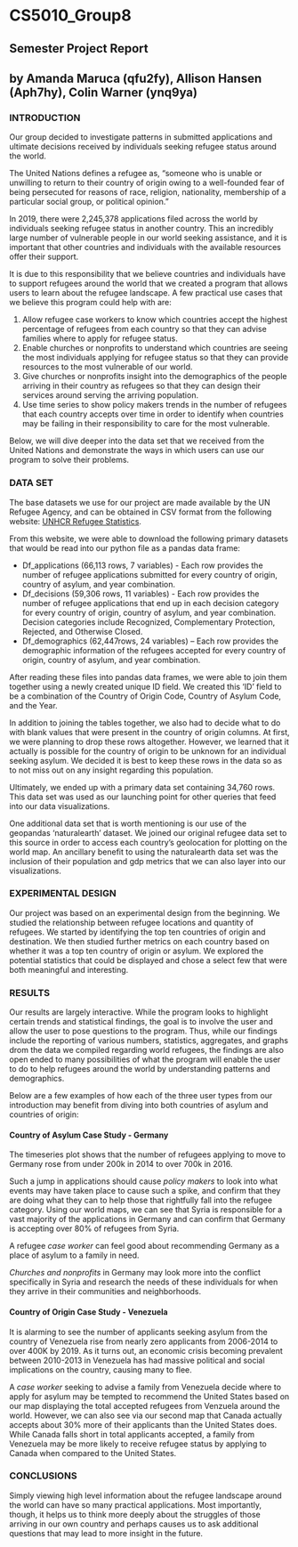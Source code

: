 # CS5010_Group8
## Semester Project Report
## by Amanda Maruca (qfu2fy), Allison Hansen (Aph7hy), Colin Warner (ynq9ya)


### INTRODUCTION

Our group decided to investigate patterns in submitted applications and ultimate decisions received by individuals seeking refugee status around the world. 

The United Nations defines a refugee as, “someone who is unable or unwilling to return to their country of origin owing to a well-founded fear of being persecuted for reasons of race, religion, nationality, membership of a particular social group, or political opinion.” 

In 2019, there were 2,245,378 applications filed across the world by individuals seeking refugee status in another country. This an incredibly large number of vulnerable people in our world seeking assistance, and it is important that other countries and individuals with the available resources offer their support. 

It is due to this responsibility that we believe countries and individuals have to support refugees around the world that we created a program that allows users to learn about the refugee landscape. A few practical use cases that we believe this program could help with are:

1.	Allow refugee case workers to know which countries accept the highest percentage of refugees from each country so that they can advise families where to apply for refugee status. 
1.	Enable churches or nonprofits to understand which countries are seeing the most individuals applying for refugee status so that they can provide resources to the most vulnerable of our world. 
1.	Give churches or nonprofits insight into the demographics of the people arriving in their country as refugees so that they can design their services around serving the arriving population.
1.	Use time series to show policy makers trends in the number of refugees that each country accepts over time in order to identify when countries may be failing in their responsibility to care for the most vulnerable.

Below, we will dive deeper into the data set that we received from the United Nations and demonstrate the ways in which users can use our program to solve their problems. 


### DATA SET

The base datasets we use for our project are made available by the UN Refugee Agency, and can be obtained in CSV format from the following website: [UNHCR Refugee Statistics](https://www.unhcr.org/refugee-statistics/download/?url=2w5FZk). 

From this website, we were able to download the following primary datasets that would be read into our python file as a pandas data frame:

* Df_applications (66,113 rows, 7 variables) - Each row provides the number of refugee applications submitted for every country of origin, country of asylum, and year combination.
* Df_decisions (59,306 rows, 11 variables) - Each row provides the number of refugee applications that end up in each decision category for every country of origin, country of asylum, and year combination. Decision categories include Recognized, Complementary Protection, Rejected, and Otherwise Closed. 
* Df_demographics (62,447rows, 24 variables) – Each row provides the demographic information of the refugees accepted for every country of origin, country of asylum, and year combination.

After reading these files into pandas data frames, we were able to join them together using a newly created unique ID field. We created this ‘ID’ field to be a combination of the Country of Origin Code, Country of Asylum Code, and the Year. 

In addition to joining the tables together, we also had to decide what to do with blank values that were present in the country of origin columns. At first, we were planning to drop these rows altogether. However, we learned that it actually is possible for the country of origin to be unknown for an individual seeking asylum. We decided it is best to keep these rows in the data so as to not miss out on any insight regarding this population.

Ultimately, we ended up with a primary data set containing 34,760 rows. This data set was used as our launching point for other queries that feed into our data visualizations. 

One additional data set that is worth mentioning is our use of the geopandas ‘naturalearth’ dataset. We joined our original refugee data set to this source in order to access each country’s geolocation for plotting on the world map. An ancillary benefit to using the naturalearth data set was the inclusion of their population and gdp metrics that we can also layer into our visualizations. 

### EXPERIMENTAL DESIGN

Our project was based on an experimental design from the beginning. We studied the relationship between refugee locations and quantity of refugees. We started by identifying the top ten countries of origin and destination. We then studied further metrics on each country based on whether it was a top ten country of origin or asylum. We explored the potential statistics that could be displayed and chose a select few that were both meaningful and interesting. 

### RESULTS

Our results are largely interactive. While the program looks to highlight certain trends and statistical findings, the goal is to involve the user and allow 
the user to pose questions to the program. Thus, while our findings include the reporting of various numbers, statistics, aggregates, and graphs drom the data we compiled regarding world refugees, the findings are also open ended to many possibilities of what the program will enable the user to do to help refugees around the world by understanding patterns and demographics.

Below are a few examples of how each of the three user types from our introduction may benefit from diving into both countries of asylum and countries of origin:

#### Country of Asylum Case Study - Germany 

The timeseries plot shows that the number of refugees applying to move to Germany rose from under 200k in 2014 to over 700k in 2016. 

Such a jump in applications should cause *policy makers* to look into what events may have taken place to cause such a spike, and confirm that they are doing what they can to help those that rightfully fall into the refugee category. Using our world maps, we can see that Syria is responsible for a vast majority of the applications in Germany and can confirm that Germany is accepting over 80% of refugees from Syria. 

A refugee *case worker* can feel good about recommending Germany as a place of asylum to a family in need. 

*Churches and nonprofits* in Germany may look more into the conflict specifically in Syria and research the needs of these individuals for when they arrive in their communities and neighborhoods.  

#### Country of Origin Case Study - Venezuela 

It is alarming to see the number of applicants seeking asylum from the country of Venezuela rise from nearly zero applicants from 2006-2014 to over 400K by 2019. As it turns out, an economic crisis becoming prevalent between 2010-2013 in Venezuela has had massive political and social implications on the country, causing many to flee.

A *case worker* seeking to advise a family from Venezuela decide where to apply for asylum may be tempted to recommend the United States based on our map displaying the total accepted refugees from Venzuela around the world. However, we can also see via our second map that Canada actually accepts about 30% more of their applicants than the United States does. While Canada falls short in total applicants accepted, a family from Venezuela may be more likely to receive refugee status by applying to Canada when compared to the United States.

### CONCLUSIONS

Simply viewing high level information about the refugee landscape around the world can have so many practical applications. Most importantly, though, it helps us to think more deeply about the struggles of those arriving in our own country and perhaps causes us to ask additional questions that may lead to more insight in the future. 
